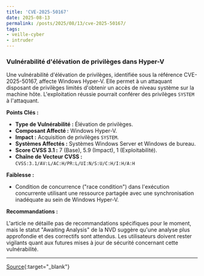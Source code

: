 ```yaml
---
title: 'CVE-2025-50167'
date: 2025-08-13
permalink: /posts/2025/08/13/cve-2025-50167/
tags:
- veille-cyber
- intruder
---
```

### Vulnérabilité d'élévation de privilèges dans Hyper-V

Une vulnérabilité d'élévation de privilèges, identifiée sous la référence CVE-2025-50167, affecte Windows Hyper-V. Elle permet à un attaquant disposant de privilèges limités d'obtenir un accès de niveau système sur la machine hôte. L'exploitation réussie pourrait conférer des privilèges `SYSTEM` à l'attaquant.

**Points Clés :**

*   **Type de Vulnérabilité :** Élévation de privilèges.
*   **Composant Affecté :** Windows Hyper-V.
*   **Impact :** Acquisition de privilèges `SYSTEM`.
*   **Systèmes Affectés :** Systèmes Windows Server et Windows de bureau.
*   **Score CVSS 3.1 :** 7 (Base), 5.9 (Impact), 1 (Exploitabilité).
*   **Chaîne de Vecteur CVSS :** `CVSS:3.1/AV:L/AC:H/PR:L/UI:N/S:U/C:H/I:H/A:H`

**Faiblesse :**

*   Condition de concurrence ("race condition") dans l'exécution concurrente utilisant une ressource partagée avec une synchronisation inadéquate au sein de Windows Hyper-V.

**Recommandations :**

L'article ne détaille pas de recommandations spécifiques pour le moment, mais le statut "Awaiting Analysis" de la NVD suggère qu'une analyse plus approfondie et des correctifs sont attendus. Les utilisateurs doivent rester vigilants quant aux futures mises à jour de sécurité concernant cette vulnérabilité.

---
[Source](https://cvemon.intruder.io/cves/CVE-2025-50167){:target="_blank"}
